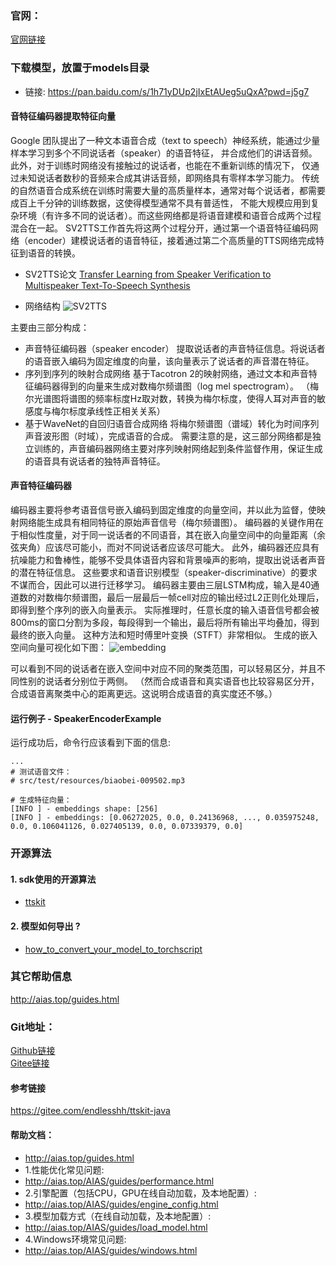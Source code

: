 ### 官网：
[官网链接](http://www.aias.top/)

### 下载模型，放置于models目录
- 链接: https://pan.baidu.com/s/1h71yDUp2jIxEtAUeg5uQxA?pwd=j5g7

#### 音特征编码器提取特征向量
Google 团队提出了一种文本语音合成（text to speech）神经系统，能通过少量样本学习到多个不同说话者（speaker）的语音特征，
并合成他们的讲话音频。此外，对于训练时网络没有接触过的说话者，也能在不重新训练的情况下，
仅通过未知说话者数秒的音频来合成其讲话音频，即网络具有零样本学习能力。
传统的自然语音合成系统在训练时需要大量的高质量样本，通常对每个说话者，都需要成百上千分钟的训练数据，这使得模型通常不具有普适性，
不能大规模应用到复杂环境（有许多不同的说话者）。而这些网络都是将语音建模和语音合成两个过程混合在一起。
SV2TTS工作首先将这两个过程分开，通过第一个语音特征编码网络（encoder）建模说话者的语音特征，接着通过第二个高质量的TTS网络完成特征到语音的转换。

- SV2TTS论文
[Transfer Learning from Speaker Verification to  Multispeaker Text-To-Speech Synthesis](https://arxiv.org/pdf/1806.04558.pdf)

- 网络结构
![SV2TTS](https://aias-home.oss-cn-beijing.aliyuncs.com/AIAS/voice_sdks/SV2TTS.png)

主要由三部分构成：
- 声音特征编码器（speaker encoder）
提取说话者的声音特征信息。将说话者的语音嵌入编码为固定维度的向量，该向量表示了说话者的声音潜在特征。
- 序列到序列的映射合成网络
基于Tacotron 2的映射网络，通过文本和声音特征编码器得到的向量来生成对数梅尔频谱图（log mel spectrogram）。
（梅尔光谱图将谱图的频率标度Hz取对数，转换为梅尔标度，使得人耳对声音的敏感度与梅尔标度承线性正相关关系）
- 基于WaveNet的自回归语音合成网络
将梅尔频谱图（谱域）转化为时间序列声音波形图（时域），完成语音的合成。
需要注意的是，这三部分网络都是独立训练的，声音编码器网络主要对序列映射网络起到条件监督作用，保证生成的语音具有说话者的独特声音特征。

#### 声音特征编码器
编码器主要将参考语音信号嵌入编码到固定维度的向量空间，并以此为监督，使映射网络能生成具有相同特征的原始声音信号（梅尔频谱图）。
编码器的关键作用在于相似性度量，对于同一说话者的不同语音，其在嵌入向量空间中的向量距离（余弦夹角）应该尽可能小，而对不同说话者应该尽可能大。
此外，编码器还应具有抗噪能力和鲁棒性，能够不受具体语音内容和背景噪声的影响，提取出说话者声音的潜在特征信息。
这些要求和语音识别模型（speaker-discriminative）的要求不谋而合，因此可以进行迁移学习。
编码器主要由三层LSTM构成，输入是40通道数的对数梅尔频谱图，最后一层最后一帧cell对应的输出经过L2正则化处理后，即得到整个序列的嵌入向量表示。
实际推理时，任意长度的输入语音信号都会被800ms的窗口分割为多段，每段得到一个输出，最后将所有输出平均叠加，得到最终的嵌入向量。
这种方法和短时傅里叶变换（STFT）非常相似。
生成的嵌入空间向量可视化如下图：
![embedding](https://aias-home.oss-cn-beijing.aliyuncs.com/AIAS/voice_sdks/embedding.jpeg)

可以看到不同的说话者在嵌入空间中对应不同的聚类范围，可以轻易区分，并且不同性别的说话者分别位于两侧。
（然而合成语音和真实语音也比较容易区分开，合成语音离聚类中心的距离更远。这说明合成语音的真实度还不够。）

#### 运行例子 - SpeakerEncoderExample
运行成功后，命令行应该看到下面的信息:
```text
...
# 测试语音文件：
# src/test/resources/biaobei-009502.mp3

# 生成特征向量：
[INFO ] - embeddings shape: [256]
[INFO ] - embeddings: [0.06272025, 0.0, 0.24136968, ..., 0.035975248, 0.0, 0.106041126, 0.027405139, 0.0, 0.07339379, 0.0]

```

### 开源算法
#### 1. sdk使用的开源算法
- [ttskit](https://gitee.com/kuangdd/ttskit)


#### 2. 模型如何导出 ?
- [how_to_convert_your_model_to_torchscript](http://docs.djl.ai/docs/pytorch/how_to_convert_your_model_to_torchscript.html)

### 其它帮助信息
http://aias.top/guides.html

### Git地址：   
[Github链接](https://github.com/mymagicpower/AIAS)    
[Gitee链接](https://gitee.com/mymagicpower/AIAS)   

#### 参考链接
https://gitee.com/endlesshh/ttskit-java



#### 帮助文档：
- http://aias.top/guides.html
- 1.性能优化常见问题:
- http://aias.top/AIAS/guides/performance.html
- 2.引擎配置（包括CPU，GPU在线自动加载，及本地配置）:
- http://aias.top/AIAS/guides/engine_config.html
- 3.模型加载方式（在线自动加载，及本地配置）:
- http://aias.top/AIAS/guides/load_model.html
- 4.Windows环境常见问题:
- http://aias.top/AIAS/guides/windows.html
